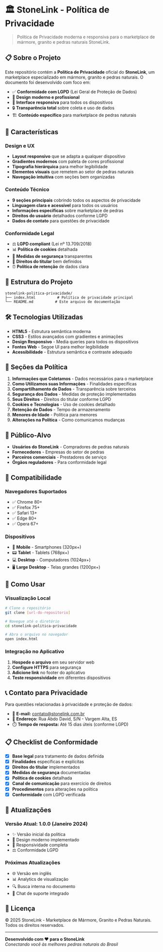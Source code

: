 # 🏛️ StoneLink - Política de Privacidade

> Política de Privacidade moderna e responsiva para o marketplace de mármore, granito e pedras naturais StoneLink.

## 📋 Sobre o Projeto

Este repositório contém a **Política de Privacidade** oficial do **StoneLink**, um marketplace especializado em mármore, granito e pedras naturais. O documento foi desenvolvido com foco em:

- ✅ **Conformidade com LGPD** (Lei Geral de Proteção de Dados)
- 🎨 **Design moderno e profissional**
- 📱 **Interface responsiva** para todos os dispositivos
- 🔒 **Transparência total** sobre coleta e uso de dados
- 🏗️ **Conteúdo específico** para marketplace de pedras naturais

## 🚀 Características

### Design e UX
- **Layout responsivo** que se adapta a qualquer dispositivo
- **Gradientes modernos** com paleta de cores profissional
- **Tipografia hierárquica** para melhor legibilidade
- **Elementos visuais** que remetem ao setor de pedras naturais
- **Navegação intuitiva** com seções bem organizadas

### Conteúdo Técnico
- **9 seções principais** cobrindo todos os aspectos de privacidade
- **Linguagem clara e acessível** para todos os usuários
- **Informações específicas** sobre marketplace de pedras
- **Direitos do usuário** detalhados conforme LGPD
- **Dados de contato** para questões de privacidade

### Conformidade Legal
- ⚖️ **LGPD compliant** (Lei nº 13.709/2018)
- 📊 **Política de cookies** detalhada
- 🔐 **Medidas de segurança** transparentes
- 📝 **Direitos do titular** bem definidos
- ⏰ **Política de retenção** de dados clara

## 📁 Estrutura do Projeto

```
stonelink-politica-privacidade/
├── index.html          # Política de privacidade principal
└── README.md          # Este arquivo de documentação
```

## 🛠️ Tecnologias Utilizadas

- **HTML5** - Estrutura semântica moderna
- **CSS3** - Estilos avançados com gradientes e animações
- **Design Responsivo** - Media queries para todos os dispositivos
- **Fontes Web** - Segoe UI para melhor legibilidade
- **Acessibilidade** - Estrutura semântica e contraste adequado

## 📖 Seções da Política

1. **Informações que Coletamos** - Dados necessários para o marketplace
2. **Como Utilizamos suas Informações** - Finalidades específicas
3. **Compartilhamento de Dados** - Transparência sobre terceiros
4. **Segurança dos Dados** - Medidas de proteção implementadas
5. **Seus Direitos** - Direitos do titular conforme LGPD
6. **Cookies e Tecnologias** - Uso de cookies detalhado
7. **Retenção de Dados** - Tempo de armazenamento
8. **Menores de Idade** - Política para menores
9. **Alterações na Política** - Como comunicamos mudanças

## 🎯 Público-Alvo

- **Usuários do StoneLink** - Compradores de pedras naturais
- **Fornecedores** - Empresas do setor de pedras
- **Parceiros comerciais** - Prestadores de serviço
- **Órgãos reguladores** - Para conformidade legal

## 📱 Compatibilidade

### Navegadores Suportados
- ✅ Chrome 80+
- ✅ Firefox 75+
- ✅ Safari 13+
- ✅ Edge 80+
- ✅ Opera 67+

### Dispositivos
- 📱 **Mobile** - Smartphones (320px+)
- 📟 **Tablet** - Tablets (768px+)
- 💻 **Desktop** - Computadores (1024px+)
- 🖥️ **Large Desktop** - Telas grandes (1200px+)

## 🔧 Como Usar

### Visualização Local
```bash
# Clone o repositório
git clone [url-do-repositorio]

# Navegue até o diretório
cd stonelink-politica-privacidade

# Abra o arquivo no navegador
open index.html
```

### Integração no Aplicativo
1. **Hospede o arquivo** em seu servidor web
2. **Configure HTTPS** para segurança
3. **Adicione link** no footer do aplicativo
4. **Teste responsividade** em diferentes dispositivos

## 📞 Contato para Privacidade

Para questões relacionadas à privacidade e proteção de dados:

- 📧 **E-mail:** contato@stonelink.com.br
- 📍 **Endereço:** Rua Abdo David, S/N - Vargem Alta, ES
- ⏱️ **Tempo de resposta:** Até 15 dias úteis (conforme LGPD)

## 📋 Checklist de Conformidade

- [x] **Base legal** para tratamento de dados definida
- [x] **Finalidades** específicas e explícitas
- [x] **Direitos do titular** implementados
- [x] **Medidas de segurança** documentadas
- [x] **Política de cookies** detalhada
- [x] **Canal de comunicação** para exercício de direitos
- [x] **Procedimentos** para alterações na política
- [x] **Conformidade** com LGPD verificada

## 🔄 Atualizações

### Versão Atual: 1.0.0 (Janeiro 2024)
- ✨ Versão inicial da política
- 🎨 Design moderno implementado
- 📱 Responsividade completa
- ⚖️ Conformidade LGPD

### Próximas Atualizações
- 🌐 Versão em inglês
- 📊 Analytics de visualização
- 🔍 Busca interna no documento
- 💬 Chat de suporte integrado

## 📄 Licença

© 2025 StoneLink - Marketplace de Mármore, Granito e Pedras Naturais.  
Todos os direitos reservados.

---

**Desenvolvido com ❤️ para o StoneLink**  
*Conectando você às melhores pedras naturais do Brasil*